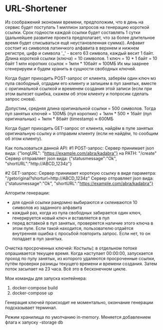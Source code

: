 # URL-Shortener

Из соображений экономии времени, предположим, что в день на сервис будет поступать 1 миллион запросов на генерацию короткой ссылки.
Срок годности каждой ссылки будет составлять 1 сутки (дальнейшее развитие проекта предполагает, что за более длительное время будет списываться ещё неустановленная сумма)).
Алфавит состоит из символов латинчкого алфавита в верхнем и нижнем регистре, цифр и символа '_' - всего 63 символа, каждый весит 1 байт.
Длина короткой ссылки (ключа) = 10 символов.
1 ключ = 10 * 1 байт = 10 байт
1 млн коротких ссылок = 1млн * 10байт ≈ 100МБ
Их мы заарнее сгенерируем и будем хранить в сущности свободных ключей.

Когда будет приходить POST-запрос от клиента, заберём один ключ мз пула свободный, отдадим его клиенту и запишем в пул занятых, вместе с оригинальной ссылкой и временем создания этой записи (если при этом вылезет ошибка, скажем об этом клиенту и попросим сделать запрос снова).

Допустим, средняя длина оригинальной ссылки = 500 символов.
Тогда пул занятых ключей = 100МБ (пул коротких) + 1млн * 500 * 1байт (пул оригинальных) + 1млн * 8байт (timestamp) ≈ 600МБ

Когда будет приходить GET-запрос от клиента, найдём в пуле занятых оригинальную ссылку и отправим клиенту (если не найдём, то сообщим об этом клиенту).

Как пользоваться данной API:
#1 POST-запрос:
  Сервер принимает json вида:
    {"longURL": "https://example.com/abra/kadabra"}
  на PATH: "/create"
  Сервер отправляет json вида:
    {"statusmessage":"Ok", "shortURL":"http://ABCD_1234z"}
    
#2 GET-запрос:
  Сервер принимает короткую ссылку в виде параметра:
    "/getoriginal?shorturl=http://ABCD_1234z"
  Сервер отправляет json вида:
    {"statusmessage":"Ok", "shortURL":"https://example.com/abra/kadabra"}
    
Алгоритм генерации:
- для одной ссылки рандомно выбираются и склеиваются 10 символов из заданного алфавита
- каждый раз, когда из пула свободных забирается один ключ, генерируется новый ключ и вставляется в пул
- перед вставкой в пул занятых, проверяется наличие этого ключа в этом пуле. Если такой находится, пользователю отдаётся внутренняя ошибка с просьбой повторить запрос. Если нет, то он попадает в пул занятых.

Очистка просроченных ключей:
Костыль(:
  в отдельном потоке опрашивается текущее время. Когда наступает 00:00:00, запускается проход по пулу занятых, из которого удаляются просроченные ссылки, путём проверки разницы текущего времени и времени создания. Затем поток засыпает на 23 часа. Всё это в бесконечном цикле.
  
Мои команды для запуска контейнера:
1. docker-compose build
2. docker-compose up

Генерация ключей происходит не моментально, окончание генерации подсказывает терминал.

Режим хранилища по умолчанию in-memory. Меняется добавлением флага к запуску -storage db
